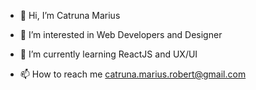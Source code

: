 - 👋 Hi, I’m Catruna Marius
- 👀 I’m interested in Web Developers and Designer 
- 🌱 I’m currently learning ReactJS and UX/UI

- 📫 How to reach me catruna.marius.robert@gmail.com

<!---
CatrunaMarius/CatrunaMarius is a ✨ special ✨ repository because its `README.md` (this file) appears on your GitHub profile.
You can click the Preview link to take a look at your changes.
--->
